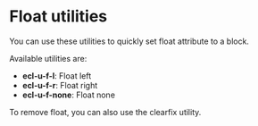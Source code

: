 # Float utilities

You can use these utilities to quickly set float attribute to a block.

Available utilities are:

* **ecl-u-f-l**: Float left
* **ecl-u-f-r**: Float right
* **ecl-u-f-none**: Float none

To remove float, you can also use the clearfix utility.
